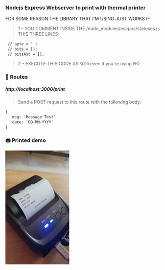 ### Nodejs Express Webserver to print with thermal printer

FOR SOME REASON THE LIBRARY THAT I'M USING JUST WORKS IF
> 1 - YOU COMMENT INSIDE THE /node_modules/escpos/statuses.js THIS THREE LINES:
```
 // byte = '';
 // bits = [];
 // bitsAsc = [];
```
> 2 - EXECUTE THIS CODE AS `SUDO` even if you're using `PM2`

### 🚩 Routes

##### http://localhost:3000/print
> Send a POST request to this route with the following body:
 ```
 {
    msg: 'Message Test'
    date: 'DD-MM-YYYY'
 }
```
### 🖨️ Printed demo
<img src="https://github.com/sostenesapollo/thermal-printer-server/blob/master/static/example.jpeg?raw=true" alt="drawing" style="width:200px;"/>
